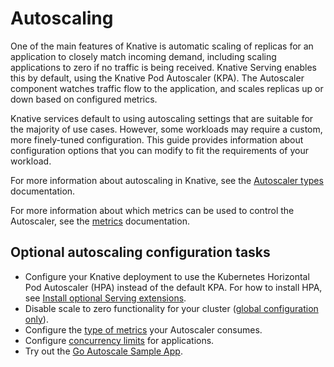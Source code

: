 # Autoscaling

One of the main features of Knative is automatic scaling of replicas for an application to closely match incoming demand, including scaling applications to zero if no traffic is being received.
Knative Serving enables this by default, using the Knative Pod Autoscaler (KPA).
The Autoscaler component watches traffic flow to the application, and scales replicas up or down based on configured metrics.

Knative services default to using autoscaling settings that are suitable for the majority of use cases. However, some workloads may require a custom, more finely-tuned configuration.
This guide provides information about configuration options that you can modify to fit the requirements of your workload.

For more information about autoscaling in Knative, see the [Autoscaler types](autoscaler-types.md) documentation.

For more information about which metrics can be used to control the Autoscaler, see the [metrics](autoscaling-metrics.md) documentation.

## Optional autoscaling configuration tasks

* Configure your Knative deployment to use the Kubernetes Horizontal Pod Autoscaler (HPA)
instead of the default KPA.
For how to install HPA, see [Install optional Serving extensions](../../admin/install/serving/install-extensions.md#install-optional-serving-extensions).
* Disable scale to zero functionality for your cluster ([global configuration only](scale-to-zero.md)).
* Configure the [type of metrics](autoscaling-metrics.md) your Autoscaler consumes.
* Configure [concurrency limits](concurrency.md) for applications.
* Try out the [Go Autoscale Sample App](autoscale-go/README.md).
